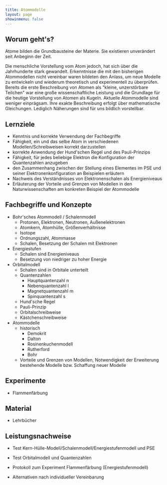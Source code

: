 ```yaml
---
title: Atommodelle
layout: page
showinmenu: false
---
```


## Worum geht's?

Atome bilden die Grundbausteine der Materie. Sie existieren unverändert seit Anbeginn der Zeit.

Die menschliche Vorstellung vom Atom jedoch, hat sich über die Jahrhunderte stark gewandelt. Erkenntnisse die mit den bisherigen Atommodellen nicht vereinbar waren bildeten den Anlass, um neue Modelle zu entwickeln und wiederum theoretisch und experimentell zu überprüfen. Bereits die erste Beschreibung von Atomen als "kleine, unzerstörbare Teilchen" war eine große wissenschaftliche Leistung und die Grundlage für die heutige Vorstellung von Atomen als Kugeln. Aktuelle Atommodelle sind weniger einprägsam. Ihre exakte Beschreibung erfolgt über mathematische Gleichungen. Lediglich Näherungen sind für uns bildlich vorstellbar.

## Lernziele

- Kenntnis und korrekte Verwendung der Fachbegriffe
- Fähigkeit, ein und das selbe Atom in verschiedenen Modellen/Schreibweisen korrekt darzustellen
- korrekte Anwendung der Hund'schen Regel und des Pauli-Prinzips
- Fähigkeit, für jedes beliebige Elektron die Konfiguration der Quantenzahlen anzugeben
- den Zusammenhang zwischen der Stellung eines Elementes im PSE und seiner Elektronenkonfiguration an Beispielen erläutern
- Nachweis des Verständnisses von Elektronenschalen als Energieniveaus
- Erläuterung der Vorteile und Grenzen von Modellen in den Naturwissenschaften am konkreten Beispiel der Atommodelle

## Fachbegriffe und Konzepte

- Bohr'sches Atommodell / Schalenmodell
	- Protonen, Elektronen, Neutronen, Außenelektronen
	- Atomkern, Atomhülle, Größenverhältnisse
	- Isotope
	- Ordnungszahl, Atommasse
	- Schalen, Besetzung der Schalen mit Elektronen
- Energiestufen
	- Schalen sind Energieniveaus
	- Besetzung von niedriger zu hoher Energie
- Orbitalmodell
	- Schalen sind in Orbitale unterteilt
	- Quantenzahlen
		- Hauptquantenzahl n
		- Nebenquantenzahl l
		- Magnetquantenzahl m
		- Spinquantenzahl s
	- Hund'sche Regel
	- Pauli-Prinzip
	- Orbitalschreibweise
	- Kästchenschreibweise
- Atommodelle
	- historisch
		- Demokrit
		- Dalton
		- Rosinenkuchenmodell
		- Rutherford
		- Bohr
	- Vorteile und Grenzen von Modellen, Notwendigkeit der Erweiterung bestehende Modelle bzw. Schaffung neuer Modelle

## Experimente
	
- Flammenfärbung

## Material

- Lehrbücher

## Leistungsnachweise

- Test Kern-Hülle-Modell/Schalenmodell/Energiestufenmodell und PSE
- Test Orbitalmodell und Quantenzahlen
- Protokoll zum Experiment Flammenfärbung (Energiestufenmodell)

- Alternativen nach individueller Vereinbarung
